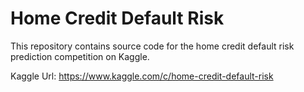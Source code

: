 # Home Credit Default Risk

This repository contains source code for the home credit default risk prediction competition on Kaggle.

Kaggle Url: <https://www.kaggle.com/c/home-credit-default-risk>



